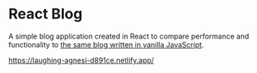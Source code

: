 # React Blog
A simple blog application created in React to compare performance and functionality to [the same blog written in vanilla JavaScript](https://github.com/Schlenges/Vanilla-JS-Blog).

https://laughing-agnesi-d891ce.netlify.app/
